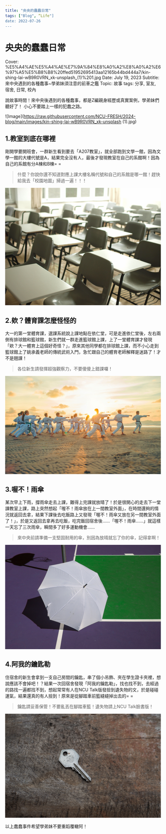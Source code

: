 ```yaml
---
title: "央央的蠢蠢日常"
tags: ["Blog", “Life"]
date: 2022-07-26
---
```

# 央央的蠢蠢日常

Cover: %E5%A4%AE%E5%A4%AE%E7%9A%84%E8%A0%A2%E8%A0%A2%E6%97%A5%E5%B8%B8%20ffed51952695413aa12165b44bd444a7/kin-shing-lai-wB9R0VRN_xk-unsplash_(1)%201.jpg
Date: July 19, 2023
Subtitle: 來中央遇到的各種蠢事~學弟妹須注意的前車之鑑
Topic: 故事
tags: 分享, 室友, 宿舍, 日常, 校內

說故事時間！來中央後遇到的各種蠢事，都是Z編親身經歷或真實案例，學弟妹們聽好了！ 小心不要踏上一樣的犯蠢之路。

![Image](https://raw.githubusercontent.com/NCU-FRESH/2024-blog/main/images/kin-shing-lai-wB9R0VRN_xk-unsplash (1).jpg)

## 1.教室到底在哪裡

剛開學要開班會，一群新生看到要去「A207教室」，就全部跑到文學一館，因為文學一館的大樓代號是A，結果完全沒有人，最後才發現教室在自己的系館啊！因為自己的系館有分A棟和B棟= =

> 什麼？你說你還不知道對應上課大樓名稱代號和自己的系館是哪一館！趕快給我去「校園地圖」掃過一遍！！！
> 

![Image](https://raw.githubusercontent.com/NCU-FRESH/2024-blog/main/images/mche-lee-PC91Jm1DlWA-unsplash.jpg)

## 2.欸？體育課怎麼怪怪的

大一的第一堂體育課，選課系統說上課地點在依仁堂，可是走進依仁堂後，左右兩側有排球館和籃球館，新生們就一群走進籃球館上課，上了一堂體育課才發現「欸？大一體育上這個好奇怪？」，原來其他同學都在排球館上課，而不小心走到籃球館上了姚承義老師的傳統武術入門，急忙跟自己的體育老師解釋是迷路了！才不是翹課！

> 各位新生請發揮超強觀察力，不要傻傻上錯課囉！
> 

![Image](https://raw.githubusercontent.com/NCU-FRESH/2024-blog/main/images/thao-lee-Xl-ilWBKJNk-unsplash.jpg)

## 3.喔不！雨傘

某次早上下雨，撐雨傘走去上課，難得上完課就放晴了！於是很開心的走去下一堂課教室上課，路上突然想起「喔不！雨傘放在上一間教室外面」，在時間還夠的情況就返回去拿，結果下課後去吃飯路上又發現「喔不！雨傘又放在另一間教室外面了！」，於是又返回去拿再去吃飯，吃完飯回宿舍後……「喔不！雨傘……」就這樣一天忘了三次雨傘，瞬間多了好多運動機會……

> 來中央前請準備一支堅固耐用的傘，別因為放晴就忘了你的傘，記得拿啊！
> 

![Image](https://raw.githubusercontent.com/NCU-FRESH/2024-blog/main/images/marra-v3OY56fm7vE-unsplash.jpg)

## 4.阿我的鑰匙勒

住宿舍的新生會拿到一支自己房間的鑰匙，串了個小吊飾、夾在學生證卡夾裡，想說應該不會掉吧！？結果一次回宿舍發現「阿我的鑰匙勒」，找也找不到，去經過的路找一遍都找不到，想起常常有人在NCU Talk版發撿到遺失物的文，於是碰碰運氣，結果還真的有人撿到！原來是從腳踏車前籃縫縫掉出去的= =

> 鑰匙請妥善保管！不要亂丟在腳踏車籃！遺失物請上NCU Talk臉書版！
> 

![Image](https://raw.githubusercontent.com/NCU-FRESH/2024-blog/main/images/andre-william-Dt5uJkuoSIk-unsplash.jpg)

以上蠢蠢事件希望學弟妹不要重蹈覆轍阿！